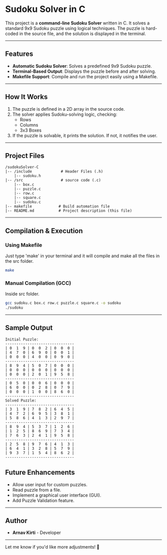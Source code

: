 # **Sudoku Solver in C**  

This project is a **command-line Sudoku Solver** written in C. It solves a standard 9x9 Sudoku puzzle using logical techniques. The puzzle is hard-coded in the source file, and the solution is displayed in the terminal.  

---

## **Features**  
- **Automatic Sudoku Solver**: Solves a predefined 9x9 Sudoku puzzle.  
- **Terminal-Based Output**: Displays the puzzle before and after solving.  
- **Makefile Support**: Compile and run the project easily using a Makefile.  

---

## **How It Works**  
1. The puzzle is defined in a 2D array in the source code.  
2. The solver applies Sudoku-solving logic, checking:  
   - Rows  
   - Columns  
   - 3x3 Boxes  
3. If the puzzle is solvable, it prints the solution. If not, it notifies the user.

---

## **Project Files**  

```
/sudokuSolver-C
|-- /include             # Header Files (.h)
    |-- sudoku.h         
|-- /src                 # source code (.c)
    |-- box.c
    |-- puzzle.c
    |-- row.c
    |-- square.c
    |-- sudoku.c
|-- makefile            # Build automation file
|-- README.md           # Project description (this file)
```

---

## **Compilation & Execution**  

### **Using Makefile**  
Just type 'make' in your terminal and it will compile and make all the files in the src folder.
```bash
make
```

### **Manual Compilation (GCC)**  
Inside src folder.
```bash
gcc sudoku.c box.c row.c puzzle.c square.c -o sudoku
./sudoku
```

---

## **Sample Output**  

```
Initial Puzzle:
-------------------------------
| 0  1  9 | 0  0  2 | 0  0  0 |
| 4  7  0 | 6  9  0 | 0  0  1 |
| 0  0  0 | 4  0  0 | 0  9  0 |
-------------------------------
| 8  9  4 | 5  0  7 | 0  0  0 |
| 0  0  0 | 0  0  0 | 0  0  0 |
| 0  0  0 | 2  0  1 | 9  5  8 |
-------------------------------
| 0  5  0 | 0  0  6 | 0  0  0 |
| 6  0  0 | 0  2  8 | 0  7  9 |
| 0  0  0 | 1  0  0 | 8  6  0 |
-------------------------------
Solved Puzzle:
-------------------------------
| 3  1  9 | 7  8  2 | 6  4  5 |
| 4  7  2 | 6  9  5 | 3  8  1 |
| 5  8  6 | 4  1  3 | 2  9  7 |
-------------------------------
| 8  9  4 | 5  3  7 | 1  2  6 |
| 1  2  5 | 8  6  9 | 7  3  4 |
| 7  6  3 | 2  4  1 | 9  5  8 |
-------------------------------
| 2  5  8 | 9  7  6 | 4  1  3 |
| 6  4  1 | 3  2  8 | 5  7  9 |
| 9  3  7 | 1  5  4 | 8  6  2 |
-------------------------------
```

## **Future Enhancements**  
- Allow user input for custom puzzles.  
- Read puzzle from a file.  
- Implement a graphical user interface (GUI).
- Add Puzzle Validation feature.

---

## **Author**  
- **Arnav Kirti** - Developer  
---

Let me know if you'd like more adjustments! 🚀
